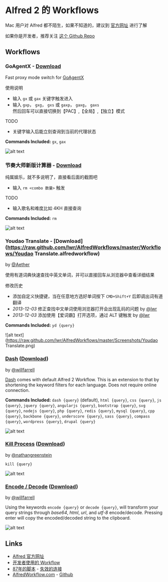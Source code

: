 Alfred 2 的 Workflows
=====================

Mac 用户对 Alfred 都不陌生，如果不知道的，建议到 [官方网址] 进行了解

如果你是开发者，推荐关注 [这个 Github Repo][willfarrell]


Workflows
-------------

### GoAgentX - [Download](https://raw.github.com/lwr/AlfredWorkflows/master/Workflows/GoAgentX.alfredworkflow)

Fast proxy mode switch for [GoAgentX](https://github.com/ohdarling/GoAgentX)

使用说明

* 输入 `gx` 或 `gax` 关键字触发进入
* 输入 `gxp`， `gxg`， `gxs` 或 `gaxp`， `gaxg`， `gaxs`  
  然后回车可以直接切换到【PAC】,【全局】,【独立】模式

TODO

* 关键字输入后能立刻查询到当前的代理状态

**Commands Included:** `gx`, `gax`

![alt text](https://raw.github.com/lwr/AlfredWorkflows/master/Screenshots/GoAgentX.png)

### 节奏大师新版计算器 - [Download](https://raw.github.com/lwr/AlfredWorkflows/master/Workflows/RhythmMaster.alfredworkflow)

纯属娱乐，就不多说明了，直接看后面的截图吧

* 输入 `rm <combo 数量>` 触发

TODO

* 输入歌名和难度比如 4KH 直接查询

**Commands Included:** `rm`

![alt text](https://raw.github.com/lwr/AlfredWorkflows/master/Screenshots/RhythmMaster.png)

### Youdao Translate - [Download](https://raw.github.com/lwr/AlfredWorkflows/master/Workflows/Youdao Translate.alfredworkflow)
by [@Aether](http://aetherwu.com)

使用有道词典快速查找中英文单词，并可以直接回车从浏览器中查看详细结果

修改历史

  * 添加自定义快捷键，当在任意地方选好单词按下 `CMD+Shift+Y` 后即调出词有道翻译
  * *2013-12-03* 修正查找中文单词使用浏览器打开会出现乱码的问题 by [@lwr]
  * *2013-12-03* 添加使用【爱词霸】打开选项，通过 ALT 键触发 by [@lwr]

**Commands Included:** `yd {query}`

![alt text](https://raw.github.com/lwr/AlfredWorkflows/master/Screenshots/Youdao Translate.png)


### [Dash](https://github.com/willfarrell/alfred-dash-workflow) ([Download](https://raw.github.com/willfarrell/alfred-dash-workflow/master/Dash.alfredworkflow))
by [@willfarrell](https://github.com/willfarrell)

[Dash](http://kapeli.com/) comes with default Alfred 2 Workflow. This is an extension to that by shortening the keyword filters for each language. Does not require online connection.

**Commands Included:** `dash {query}` (default), `html {query}`, `css {query}`, `js {query}`, `jquery {query}`, `angularjs {query}`, `bootstrap {query}`, `svg {query}`, `nodejs {query}`, `php {query}`, `redis {query}`, `mysql {query}`, `cpp {query}`, `backbone {query}`, `underscore {query}`, `sass {query}`, `compass {query}`, `wordpress {query}`, `drupal {query}`

![alt text][dash]


### [Kill Process](https://github.com/nathangreenstein/alfred-process-killer) ([Download](https://github.com/nathangreenstein/alfred-process-killer/raw/master/Kill%20Process.alfredworkflow))
by [@nathangreenstein](https://github.com/nathangreenstein)

`kill {query}`

![alt text][kill]

### [Encode / Decode](https://github.com/willfarrell/alfred-encode-decode-workflow) ([Download](https://raw.github.com/willfarrell/alfred-encode-decode-workflow/master/encode-decode.alfredworkflow))
by [@willfarrell](https://github.com/willfarrell)

Using the keywords `encode {query}` or `decode {query}`, will transform your query strings through *base64*, *html*, *url*, and *utf-8* encode/decode. Pressing enter will copy the encoded/decoded string to the clipboard.

![alt text][encode]

Links
-------
* [Alfred 官方网址][官方网址]
* [开发者使用的 Workflow][willfarrell]
* [87年的脚本](http://loveb.in/?s=alfred) - [失效的连接](http://v2ex.me/alfred-workflow-share)
* [AlfredWorkflow.com](http://www.alfredworkflow.com/) - [Github](https://github.com/hzlzh/AlfredWorkflow.com)

[官方网址]:    http://alfredapp.com "Alfred 官方网址"
[willfarrell]: https://github.com/willfarrell/alfred-workflows "Alfred Workflows for Developers"
[@lwr]:        https://github.com/lwr

[dash]: https://raw.github.com/willfarrell/alfred-dash-workflow/master/screenshots/dash.png  "Sample result"
[kill]: https://github.com/nathangreenstein/alfred-process-killer/raw/master/screenshot1.png "Sample kill result"
[encode]: https://raw.github.com/willfarrell/alfred-encode-decode-workflow/master/screenshots/encode.png  "Sample result"
